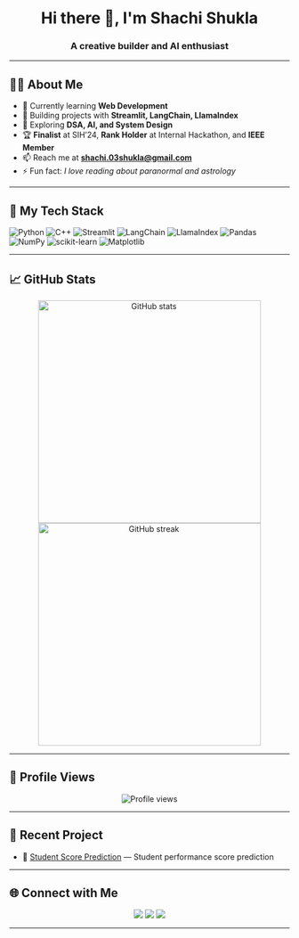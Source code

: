 <!-- GitHub Profile README -->

<h1 align="center">Hi there 👋, I'm Shachi Shukla</h1>
<h3 align="center">A creative builder and AI enthusiast</h3>

---

## 👩‍💻 About Me

- 🌱 Currently learning **Web Development**
- 💼 Building projects with **Streamlit, LangChain, LlamaIndex**
- 🧠 Exploring **DSA, AI, and System Design**
- 🏆 **Finalist** at SIH’24, **Rank Holder** at Internal Hackathon, and **IEEE Member**
- 📫 Reach me at **shachi.03shukla@gmail.com**
- ⚡ Fun fact: *I love reading about paranormal and astrology*

---

## 💼 My Tech Stack

![Python](https://img.shields.io/badge/Python-3776AB?style=flat&logo=python&logoColor=white)
![C++](https://img.shields.io/badge/C++-00599C?style=flat&logo=cplusplus&logoColor=white)
![Streamlit](https://img.shields.io/badge/Streamlit-FF4B4B?style=flat&logo=streamlit&logoColor=white)
![LangChain](https://img.shields.io/badge/LangChain-000000?style=flat&logo=chainlink&logoColor=white)
![LlamaIndex](https://img.shields.io/badge/LlamaIndex-1D222D?style=flat&logo=llama&logoColor=white)
![Pandas](https://img.shields.io/badge/Pandas-150458?style=flat&logo=pandas&logoColor=white)
![NumPy](https://img.shields.io/badge/NumPy-013243?style=flat&logo=numpy&logoColor=white)
![scikit-learn](https://img.shields.io/badge/scikit--learn-F7931E?style=flat&logo=scikit-learn&logoColor=white)
![Matplotlib](https://img.shields.io/badge/Matplotlib-11557C?style=flat&logo=plotly&logoColor=white)

---

## 📈 GitHub Stats

<p align="center">
  <img src="https://github-readme-stats.vercel.app/api?username=Shachi12Shukla&show_icons=true&theme=radical" alt="GitHub stats" width="400"/>
  <img src="https://github-readme-streak-stats.herokuapp.com/?user=Shachi12Shukla&theme=radical" alt="GitHub streak" width="400"/>
</p>

---

## 👀 Profile Views

<p align="center">
  <img src="https://komarev.com/ghpvc/?username=Shachi12Shukla&label=Profile%20views&color=0e75b6&style=flat" alt="Profile views"/>
</p>

---

## 📌 Recent Project

- 📑 [Student Score Prediction](https://github.com/Shachi12Shukla/Student-Score-) — Student performance score prediction 

---

## 🌐 Connect with Me

<p align="center">
  <a href="mailto:shachi.03shukla@gmail.com"><img src="https://img.shields.io/badge/Email-D14836?style=flat&logo=gmail&logoColor=white"/></a>
  <a href="https://www.linkedin.com/in/shachi-shukla/"><img src="https://img.shields.io/badge/LinkedIn-0077B5?style=flat&logo=linkedin&logoColor=white"/></a>
  <a href="https://github.com/Shachi12Shukla"><img src="https://img.shields.io/badge/GitHub-181717?style=flat&logo=github&logoColor=white"/></a>
</p>

---

